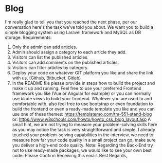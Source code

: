 # Blog

I'm really glad to tell you that you reached the next phase, per our conversation here's the task we've told you about.
We want you to build a simple blogging system using Laravel framework and MySQL as DB storage.
Requirements:
1. Only the admin can add articles.
2. Admin should assign a category to each article they add.
3. Visitors can list the published articles.
4. Visitors can add comments on the published articles.
5. Visitors can filter articles by category.
6. Deploy your code on whatever GIT platform you like and share the link with us, (Github, Bitbucket, Gitlab)
7. In the README file please provide in steps how to build the project and make it up and running.
Feel free to use your preferred Frontend framework you like (Vue or Angular for example) or you can normally use blade views to build your frontend. Whatever you are used to and comfortable with, also feel free to use bootstrap or even foundation to build the frontend or even a ready-made template you like and you can use one of these themes:
https://templatemo.com/tm-551-stand-blog
or:
https://www.w3schools.com/howto/howto_css_blog_layout.asp
A small hint, we are not trying to measure your problem-solving skills here as you may notice the task is very straightforward and simple, I already touched your problem-solving capabilities in the interview, we need to measure how far your code quality in a small project can go, make sure you deliver a high-end code quality.
Note: Regarding the Back-End try not to use ready-made packages, we would like to see your own best code.
Please Confirm Receiving this email.
Best Regards,
